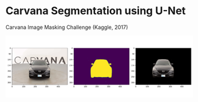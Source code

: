 # Carvana Segmentation using U-Net
Carvana Image Masking Challenge (Kaggle, 2017)

![Car segmentation animation](static/animation.gif)

